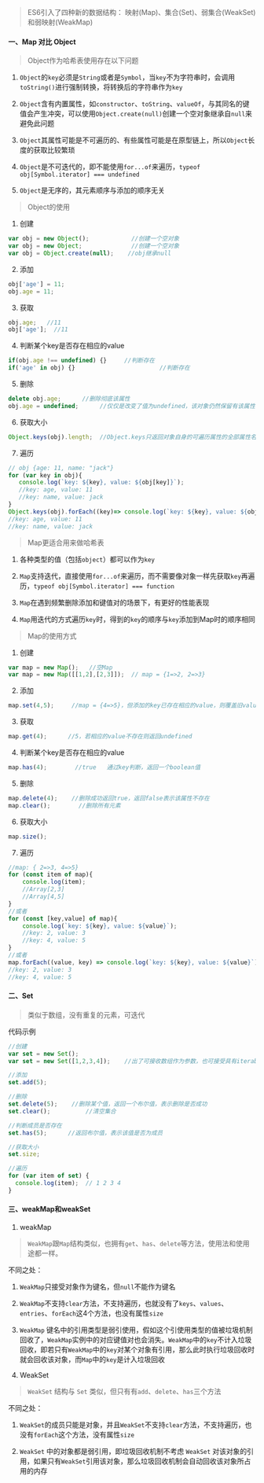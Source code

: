 >  ES6引入了四种新的数据结构：
映射(Map)、集合(Set)、弱集合(WeakSet)和弱映射(WeakMap)

#### 一、Map 对比 Object

 > Object作为哈希表使用存在以下问题

1. ``Object``的``key``必须是``String``或者是``Symbol``，当``key``不为字符串时，会调用``toString()``进行强制转换，将转换后的字符串作为``key``

2. ``Object``含有内置属性，如``constructor``、``toString``、``valueOf``，与其同名的键值会产生冲突，可以使用``Object.create(null)``创建一个空对象继承自``null``来避免此问题

3. ``Object``其属性可能是不可遍历的、有些属性可能是在原型链上，所以``Object``长度的获取比较繁琐

4. ``Object``是不可迭代的，即不能使用``for...of``来遍历，`typeof obj[Symbol.iterator] === undefined`

5. ``Object``是无序的，其元素顺序与添加的顺序无关

> Object的使用

1. 创建
```javascript
var obj = new Object();            //创建一个空对象
var obj = new Object;              //创建一个空对象
var obj = Object.create(null);    //obj继承null
```

2. 添加
```javascript
obj['age'] = 11;
obj.age = 11; 
```

3. 获取
```javascript
obj.age;   //11
obj['age'];  //11
```

4. 判断某个key是否存在相应的value
```javascript
if(obj.age !== undefined) {}     //判断存在
if('age' in obj) {}                        //判断存在
```

5. 删除
```javascript
delete obj.age;      //删除彻底该属性
obj.age = undefined;      //仅仅是改变了值为undefined，该对象仍然保留有该属性
```

6. 获取大小
```javascript
Object.keys(obj).length;  //Object.keys只返回对象自身的可遍历属性的全部属性名，不包括原型链上的属性
```

7. 遍历
```javascript
// obj {age: 11, name: "jack"}
for (var key in obj){
   console.log(`key: ${key}, value: ${obj[key]}`);
   //key: age, value: 11
   //key: name, value: jack
}
Object.keys(obj).forEach((key)=> console.log(`key: ${key}, value: ${obj[key]}`));
//key: age, value: 11
//key: name, value: jack
```

> Map更适合用来做哈希表

1. 各种类型的值（包括``object``）都可以作为``key``

2.  `Map`支持迭代，直接使用`for...of`来遍历，而不需要像对象一样先获取`key`再遍历，`typeof obj[Symbol.iterator] === function`


3. `Map`在遇到频繁删除添加和键值对的场景下，有更好的性能表现

4. `Map`用迭代的方式遍历`key`时，得到的`key`的顺序与`key`添加到Map时的顺序相同

> Map的使用方式

1. 创建
```javascript
var map = new Map();   //空Map
var map = new Map([[1,2],[2,3]]);  // map = {1=>2, 2=>3}
```

2. 添加
```javascript
map.set(4,5);     //map = {4=>5}，但添加的key已存在相应的value，则覆盖旧value
```

3. 获取
```javascript
map.get(4);      //5，若相应的value不存在则返回undefined
```

4.  判断某个key是否存在相应的value
```javascript
map.has(4);        //true   通过key判断，返回一个boolean值
```

5. 删除
```javascript
map.delete(4);    //删除成功返回true，返回false表示该属性不存在
map.clear();        //删除所有元素
```

6. 获取大小
```javascript
map.size();
```

7. 遍历
```javascript
//map: { 2=>3, 4=>5}
for (const item of map){
    console.log(item); 
    //Array[2,3]
    //Array[4,5]
}
//或者
for (const [key,value] of map){
    console.log(`key: ${key}, value: ${value}`);
    //key: 2, value: 3
    //key: 4, value: 5
}
//或者
map.forEach((value, key) => console.log(`key: ${key}, value: ${value}`));
//key: 2, value: 3
//key: 4, value: 5
```

#### 二、Set
>  类似于数组，没有重复的元素，可迭代

代码示例
```javascript
//创建
var set = new Set();
var set = new Set([1,2,3,4]);    //出了可接收数组作为参数，也可接受具有iterable接口的其他数据结构

//添加
set.add(5);  

//删除
set.delete(5);    //删除某个值，返回一个布尔值，表示删除是否成功
set.clear();          //清空集合

//判断成员是否存在
set.has(5);      //返回布尔值，表示该值是否为成员

//获取大小
set.size;  

//遍历
for (var item of set) {
  console.log(item);  // 1 2 3 4
}
```

#### 三、weakMap和weakSet

1. weakMap

> `WeakMap`跟`Map`结构类似，也拥有`get`、`has`、`delete`等方法，使用法和使用途都一样。

不同之处：
1. `WeakMap`只接受对象作为键名，但`null`不能作为键名
2. `WeakMap`不支持`clear`方法，不支持遍历，也就没有了`keys`、`values`、`entries`、`forEach`这4个方法，也没有属性`size`
3. `WeakMap` 键名中的引用类型是弱引使用，假如这个引使用类型的值被垃圾机制回收了，`WeakMap`实例中的对应键值对也会消失。`WeakMap`中的`key`不计入垃圾回收，即若只有`WeakMap`中的`key`对某个对象有引用，那么此时执行垃圾回收时就会回收该对象，而`Map`中的`key`是计入垃圾回收

2. WeakSet

>  `WeakSet` 结构与 `Set` 类似，但只有有`add`、`delete`、`has`三个方法

不同之处：
1. `WeakSet`的成员只能是对象，并且`WeakSet`不支持`clear`方法，不支持遍历，也没有`forEach`这个方法，没有属性`size`

2. `WeakSet` 中的对象都是弱引用，即垃圾回收机制不考虑 `WeakSet` 对该对象的引用，如果只有`WeakSet`引用该对象，那么垃圾回收机制会自动回收该对象所占用的内存

